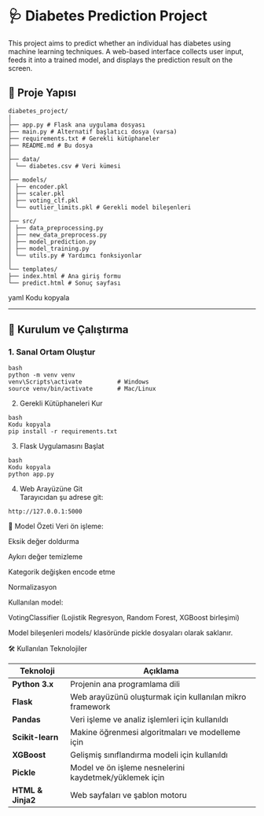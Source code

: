 # 🩺 Diabetes Prediction Project

This project aims to predict whether an individual has diabetes using machine learning techniques. A web-based interface collects user input, feeds it into a trained model, and displays the prediction result on the screen.


## 📁 Proje Yapısı
```
diabetes_project/
│
├── app.py # Flask ana uygulama dosyası
├── main.py # Alternatif başlatıcı dosya (varsa)
├── requirements.txt # Gerekli kütüphaneler
├── README.md # Bu dosya
│
├── data/
│ └── diabetes.csv # Veri kümesi
│
├── models/
│ ├── encoder.pkl
│ ├── scaler.pkl
│ ├── voting_clf.pkl
│ └── outlier_limits.pkl # Gerekli model bileşenleri
│
├── src/
│ ├── data_preprocessing.py
│ ├── new_data_preprocess.py
│ ├── model_prediction.py
│ ├── model_training.py
│ └── utils.py # Yardımcı fonksiyonlar
│
└── templates/
├── index.html # Ana giriş formu
└── predict.html # Sonuç sayfası
```

yaml
Kodu kopyala

---

## 🚀 Kurulum ve Çalıştırma

### 1. Sanal Ortam Oluştur
```
bash
python -m venv venv
venv\Scripts\activate          # Windows
source venv/bin/activate       # Mac/Linux
```
2. Gerekli Kütüphaneleri Kur
```
bash
Kodu kopyala
pip install -r requirements.txt
```
3. Flask Uygulamasını Başlat
```
bash
Kodu kopyala
python app.py
```
4. Web Arayüzüne Git  
Tarayıcıdan şu adrese git:

```
http://127.0.0.1:5000
```
🧠 Model Özeti
Veri ön işleme:

Eksik değer doldurma

Aykırı değer temizleme

Kategorik değişken encode etme

Normalizasyon

Kullanılan model:

VotingClassifier (Lojistik Regresyon, Random Forest, XGBoost birleşimi)

Model bileşenleri models/ klasöründe pickle dosyaları olarak saklanır.

🛠️ Kullanılan Teknolojiler

| Teknoloji         | Açıklama                                                 |
| ----------------- | -------------------------------------------------------- |
| **Python 3.x**    | Projenin ana programlama dili                            |
| **Flask**         | Web arayüzünü oluşturmak için kullanılan mikro framework |
| **Pandas**        | Veri işleme ve analiz işlemleri için kullanıldı          |
| **Scikit-learn**  | Makine öğrenmesi algoritmaları ve modelleme için         |
| **XGBoost**       | Gelişmiş sınıflandırma modeli için kullanıldı            |
| **Pickle**        | Model ve ön işleme nesnelerini kaydetmek/yüklemek için   |
| **HTML & Jinja2** | Web sayfaları ve şablon motoru                           |

